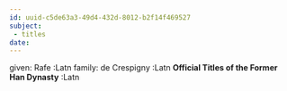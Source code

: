 ```yaml
---
id: uuid-c5de63a3-49d4-432d-8012-b2f14f469527
subject: 
 - titles
date: 
---
```


given: Rafe :Latn
family: de Crespigny :Latn
**Official Titles of the Former Han Dynasty** :Latn